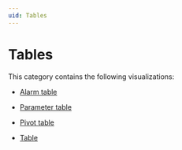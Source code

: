 ```yaml
---
uid: Tables
---
```


# Tables

This category contains the following visualizations:

- [Alarm table](xref:DashboardAlarmTable)

- [Parameter table](xref:DashboardParameterTable)

- [Pivot table](xref:DashboardPivotTable)

- [Table](xref:DashboardTable)
